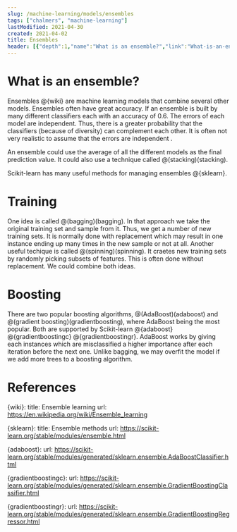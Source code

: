 ```yaml
---
slug: /machine-learning/models/ensembles
tags: ["chalmers", "machine-learning"]
lastModified: 2021-04-30
created: 2021-04-02
title: Ensembles
header: [{"depth":1,"name":"What is an ensemble?","link":"What-is-an-ensemble?"},{"depth":1,"name":"Training","link":"Training"},{"depth":1,"name":"Boosting","link":"Boosting"},{"depth":1,"name":"References","link":"References"}]
---
```


# What is an ensemble?

Ensembles @{wiki} are machine learning models that combine several other models. Ensembles often have great accuracy. If an ensemble is built by many different classifiers each with an accuracy of 0.6. The errors of each model are independent. Thus, there is a greater probability that the classifiers (because of diversity) can complement each other. It is often not very realistic to assume that the errors are independent .

An ensemble could use the average of all the different models as the final prediction value. It could also use a technique called @(stacking)(stacking).

Scikit-learn has many useful methods for managing ensembles @{sklearn}.

# Training
One idea is called @(bagging)(bagging). In that approach we take the original training set and sample from it. Thus, we get a number of new training sets. It is normally done with replacement which may result in one instance ending up many times in the new sample or not at all. Another useful techique is called @(spinning)(spinning). It craetes new training sets by randomly picking subsets of features. This is often done without replacement. We could combine both ideas.

# Boosting
There are two popular boosting algorithms, @(AdaBoost)(adaboost) and @(gradient boosting)(gradientboosting), where AdaBoost being the most popular. Both are supported by Scikit-learn @{adaboost} @{gradientboostingc} @{gradientboostingr}. AdaBoost works by giving each instances which are misclassified a higher importance after each iteration before the next one. Unlike bagging, we may overfit the model if we add more trees to a boosting algorithm.


# References
{wiki}:
    title: Ensemble learning
    url: https://en.wikipedia.org/wiki/Ensemble_learning

{sklearn}:
    title: Ensemble methods
    url: https://scikit-learn.org/stable/modules/ensemble.html

{adaboost}:
    url: https://scikit-learn.org/stable/modules/generated/sklearn.ensemble.AdaBoostClassifier.html

{gradientboostingc}:
    url: https://scikit-learn.org/stable/modules/generated/sklearn.ensemble.GradientBoostingClassifier.html

{gradientboostingr}:
    url: https://scikit-learn.org/stable/modules/generated/sklearn.ensemble.GradientBoostingRegressor.html